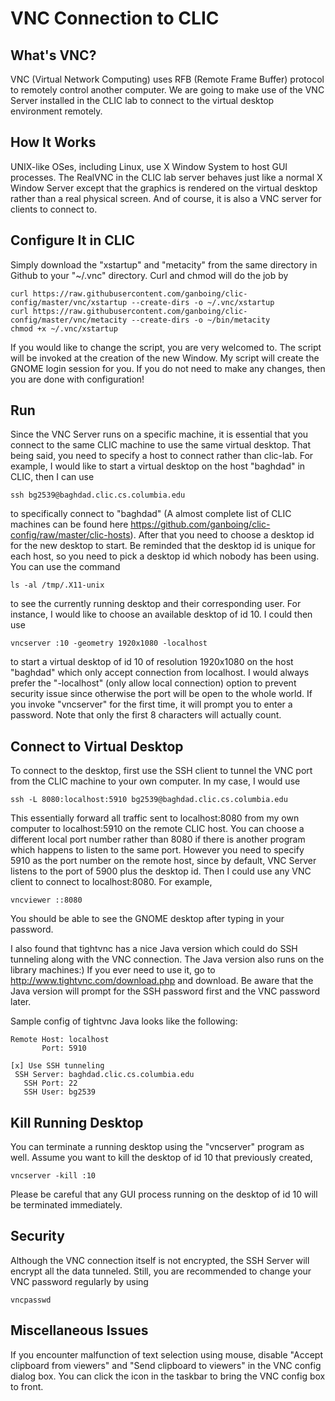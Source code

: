 # VNC Connection to CLIC #

## What's VNC? ##

VNC (Virtual Network Computing) uses RFB (Remote Frame Buffer) protocol to remotely control another computer. We are going to make use of the VNC Server installed in the CLIC lab to connect to the virtual desktop environment remotely.

## How It Works ##

UNIX-like OSes, including Linux, use X Window System to host GUI processes. The RealVNC in the CLIC lab server behaves just like a normal X Window Server except that the graphics is rendered on the virtual desktop rather than a real physical screen. And of course, it is also a VNC server for clients to connect to.

## Configure It in CLIC ##

Simply download the "xstartup" and "metacity" from the same directory in Github to your "~/.vnc" directory. Curl and chmod will do the job by

```
curl https://raw.githubusercontent.com/ganboing/clic-config/master/vnc/xstartup --create-dirs -o ~/.vnc/xstartup
curl https://raw.githubusercontent.com/ganboing/clic-config/master/vnc/metacity --create-dirs -o ~/bin/metacity
chmod +x ~/.vnc/xstartup
```

If you would like to change the script, you are very welcomed to. The script will be invoked at the creation of the new Window. My script will create the GNOME login session for you. If you do not need to make any changes, then you are done with configuration!

## Run ##

Since the VNC Server runs on a specific machine, it is essential that you connect to the same CLIC machine to use the same virtual desktop. That being said, you need to specify a host to connect rather than clic-lab. For example, I would like to start a virtual desktop on the host "baghdad" in CLIC, then I can use

```
ssh bg2539@baghdad.clic.cs.columbia.edu
```

to specifically connect to "baghdad" (A almost complete list of CLIC machines can be found here https://github.com/ganboing/clic-config/raw/master/clic-hosts). After that you need to choose a desktop id for the new desktop to start. Be reminded that the desktop id is unique for each host, so you need to pick a desktop id which nobody has been using. You can use the command

```
ls -al /tmp/.X11-unix
```

to see the currently running desktop and their corresponding user. For instance, I would like to choose an available desktop of id 10. I could then use

```
vncserver :10 -geometry 1920x1080 -localhost
```

to start a virtual desktop of id 10 of resolution 1920x1080 on the host "baghdad" which only accept connection from localhost. I would always prefer the "-localhost" (only allow local connection) option to prevent security issue since otherwise the port will be open to the whole world. If you invoke "vncserver" for the first time, it will prompt you to enter a password. Note that only the first 8 characters will actually count. 

## Connect to Virtual Desktop ##

To connect to the desktop, first use the SSH client to tunnel the VNC port from the CLIC machine to your own computer. In my case, I would use

```
ssh -L 8080:localhost:5910 bg2539@baghdad.clic.cs.columbia.edu
```

This essentially forward all traffic sent to localhost:8080 from my own computer to localhost:5910 on the remote CLIC host. You can choose a different local port number rather than 8080 if there is another program which happens to listen to the same port. However you need to specify 5910 as the port number on the remote host, since by default, VNC Server listens to the port of 5900 plus the desktop id. Then I could use any VNC client to connect to localhost:8080. For example,

```
vncviewer ::8080
```

You should be able to see the GNOME desktop after typing in your password.

I also found that tightvnc has a nice Java version which could do SSH tunneling along with the VNC connection. The Java version also runs on the library machines:) If you ever need to use it, go to http://www.tightvnc.com/download.php and download. Be aware that the Java version will prompt for the SSH password first and the VNC password later.

Sample config of tightvnc Java looks like the following:

```
Remote Host: localhost
       Port: 5910

[x] Use SSH tunneling
 SSH Server: baghdad.clic.cs.columbia.edu
   SSH Port: 22
   SSH User: bg2539
```

## Kill Running Desktop ##

You can terminate a running desktop using the "vncserver" program as well. Assume you want to kill the desktop of id 10 that previously created,

```
vncserver -kill :10
```

Please be careful that any GUI process running on the desktop of id 10 will be terminated immediately.

## Security ##

Although the VNC connection itself is not encrypted, the SSH Server will encrypt all the data tunneled. Still, you are recommended to change your VNC password regularly by using

```
vncpasswd
```

## Miscellaneous Issues ##

If you encounter malfunction of text selection using mouse, disable "Accept clipboard from viewers" and "Send clipboard to viewers" in the VNC config dialog box. You can click the icon in the taskbar to bring the VNC config box to front.

